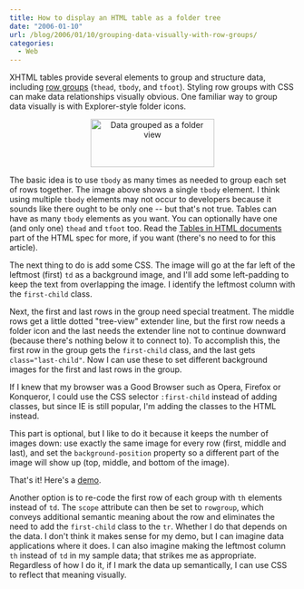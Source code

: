 ```yaml
---
title: How to display an HTML table as a folder tree
date: "2006-01-10"
url: /blog/2006/01/10/grouping-data-visually-with-row-groups/
categories:
  - Web
---
```

XHTML tables provide several elements to group and structure data, including [row groups][1] (`thead`, `tbody`, and `tfoot`). Styling row groups with CSS can make data relationships visually obvious. One familiar way to group data visually is with Explorer-style folder icons.

<div style="text-align:center">
  <img src="/articles/images/folder-view-slug.png" alt="Data grouped as a folder view" height="85" width="218" />
</div>

The basic idea is to use `tbody` as many times as needed to group each set of rows together. The image above shows a single `tbody` element. I think using multiple `tbody` elements may not occur to developers because it sounds like there ought to be only one -- but that's not true. Tables can have as many `tbody` elements as you want. You can optionally have one (and only one) `thead` and `tfoot` too. Read the [Tables in HTML documents][2] part of the HTML spec for more, if you want (there's no need to for this article).

The next thing to do is add some CSS. The image will go at the far left of the leftmost (first) `td` as a background image, and I'll add some left-padding to keep the text from overlapping the image. I identify the leftmost column with the `first-child` class.

Next, the first and last rows in the group need special treatment. The middle rows get a little dotted "tree-view" extender line, but the first row needs a folder icon and the last needs the extender line not to continue downward (because there's nothing below it to connect to). To accomplish this, the first row in the group gets the `first-child` class, and the last gets `class="last-child"`. Now I can use these to set different background images for the first and last rows in the group.

If I knew that my browser was a Good Browser such as Opera, Firefox or Konqueror, I could use the CSS selector `:first-child` instead of adding classes, but since IE is still popular, I'm adding the classes to the HTML instead.

This part is optional, but I like to do it because it keeps the number of images down: use exactly the same image for every row (first, middle and last), and set the `background-position` property so a different part of the image will show up (top, middle, and bottom of the image).

That's it! Here's a [demo][3].

Another option is to re-code the first row of each group with `th` elements instead of `td`. The `scope` attribute can then be set to `rowgroup`, which conveys additional semantic meaning about the row and eliminates the need to add the `first-child` class to the `tr`. Whether I do that depends on the data. I don't think it makes sense for my demo, but I can imagine data applications where it does. I can also imagine making the leftmost column `th` instead of `td` in my sample data; that strikes me as appropriate. Regardless of how I do it, if I mark the data up semantically, I can use CSS to reflect that meaning visually.

 [1]: http://www.w3.org/TR/REC-html40/struct/tables.html#rowgroups
 [2]: http://www.w3.org/TR/REC-html40/struct/tables.html
 [3]: http://www.xaprb.com/articles/row-groups-folder-demo.html

